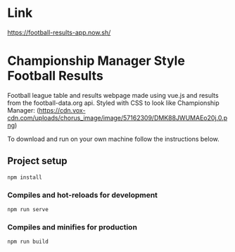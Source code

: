 # Link
https://football-results-app.now.sh/

# Championship Manager Style Football Results

Football league table and results webpage made using vue.js and results from the football-data.org api.
Styled with CSS to look like Championship Manager:
(https://cdn.vox-cdn.com/uploads/chorus_image/image/57162309/DMK88JWUMAEo20j.0.png)

To download and run on your own machine follow the instructions below.

## Project setup
```
npm install
```

### Compiles and hot-reloads for development
```
npm run serve
```

### Compiles and minifies for production
```
npm run build
```
